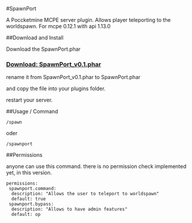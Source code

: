 #SpawnPort

A Poccketmine MCPE server plugin. Allows player teleporting to the worldspawn.
For mcpe 0.12.1 with api 1.13.0

##Download and Install

Download the SpawnPort.phar

### [Download: SpawnPort_v0.1.phar](https://s3-eu-west-1.amazonaws.com/devron/SpawnPort_v0.1.phar)

rename it from SpawnPort_v0.1.phar to SpawnPort.phar

and copy the file into your plugins folder.

restart your server.

##Usage / Command

```
/spawn
```

oder

```
/spawnport
```

##Permissions

anyone can use this command. there is no permission check implemented yet, in this version. 

```
permissions:
 spawnport.command:
  description: "Allows the user to teleport to worldspawn"
  default: true
 spawnport.bypass:
  description: "Allows to have admin features"
  default: op
```